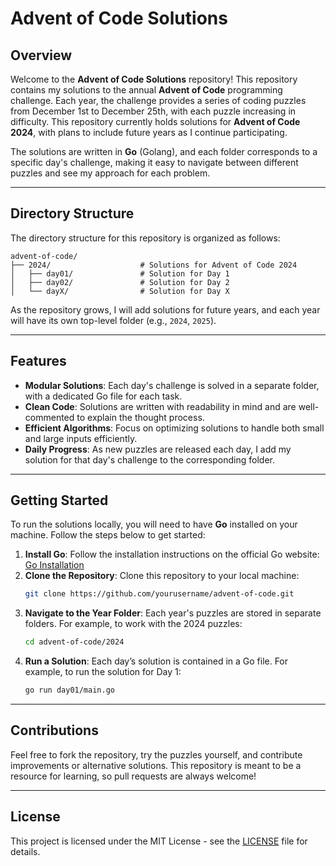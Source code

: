 # Advent of Code Solutions

## Overview
Welcome to the **Advent of Code Solutions** repository! This repository contains my solutions to the annual **Advent of Code** programming challenge. Each year, the challenge provides a series of coding puzzles from December 1st to December 25th, with each puzzle increasing in difficulty. This repository currently holds solutions for **Advent of Code 2024**, with plans to include future years as I continue participating.

The solutions are written in **Go** (Golang), and each folder corresponds to a specific day's challenge, making it easy to navigate between different puzzles and see my approach for each problem.

---

## Directory Structure
The directory structure for this repository is organized as follows:

```
advent-of-code/
├── 2024/                    # Solutions for Advent of Code 2024
│   ├── day01/               # Solution for Day 1
│   ├── day02/               # Solution for Day 2
│   └── dayX/                # Solution for Day X
```

As the repository grows, I will add solutions for future years, and each year will have its own top-level folder (e.g., `2024`, `2025`).

---

## Features
- **Modular Solutions**: Each day's challenge is solved in a separate folder, with a dedicated Go file for each task.
- **Clean Code**: Solutions are written with readability in mind and are well-commented to explain the thought process.
- **Efficient Algorithms**: Focus on optimizing solutions to handle both small and large inputs efficiently.
- **Daily Progress**: As new puzzles are released each day, I add my solution for that day's challenge to the corresponding folder.

---

## Getting Started
To run the solutions locally, you will need to have **Go** installed on your machine. Follow the steps below to get started:

1. **Install Go**: Follow the installation instructions on the official Go website: [Go Installation](https://golang.org/doc/install)
2. **Clone the Repository**: Clone this repository to your local machine:
    ```bash
    git clone https://github.com/yourusername/advent-of-code.git
    ```
3. **Navigate to the Year Folder**: Each year's puzzles are stored in separate folders. For example, to work with the 2024 puzzles:
    ```bash
    cd advent-of-code/2024
    ```
4. **Run a Solution**: Each day’s solution is contained in a Go file. For example, to run the solution for Day 1:
    ```bash
    go run day01/main.go
    ```

---

## Contributions
Feel free to fork the repository, try the puzzles yourself, and contribute improvements or alternative solutions. This repository is meant to be a resource for learning, so pull requests are always welcome!

---

## License
This project is licensed under the MIT License - see the [LICENSE](LICENSE) file for details.
